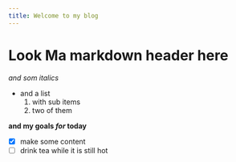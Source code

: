 ```yaml
---
title: Welcome to my blog
---
```


# Look Ma markdown header here

*and som italics*

- and a list
  1. with sub items
  2. two of them

**and my goals ***for*** today**
- [x] make some content
- [ ] drink tea while it is still hot
